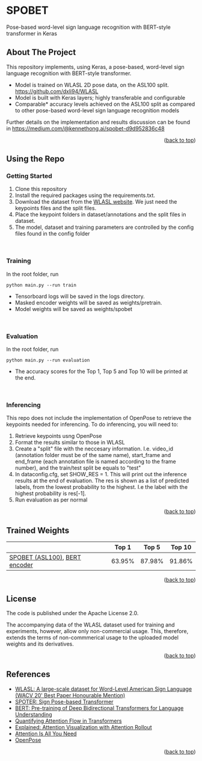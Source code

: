 <div id="top"></div>

# SPOBET
Pose-based word-level sign language recognition with BERT-style transformer in Keras

<!-- ABOUT THE PROJECT -->
## About The Project

  This repository implements, using Keras, a pose-based, word-level sign language recognition with BERT-style transformer.

- Model is trained on WLASL 2D pose data, on the ASL100 split. https://github.com/dxli94/WLASL
- Model is built with Keras layers; highly transferable and configurable 
- Comparable* accuracy levels achieved on the ASL100 split as compared to other pose-based word-level sign language recognition models

Further details on the implementation and results discussion can be found in https://medium.com/@kennethong.ai/spobet-d9d952836c48

<p align="right">(<a href="#top">back to top</a>)</p>

<!-- Using the Repo -->

## Using the Repo

### Getting Started

1. Clone this repository 
2. Install the required packages using the requirements.txt. 
3. Download the dataset from the [WLASL website](https://github.com/dxli94/WLASL). We just need the keypoints files and the split files.
4. Place the keypoint folders in dataset/annotations and the split files in dataset.
5. The model, dataset and training parameters are controlled by the config files found in the config folder

<br/>

### Training

In the root folder, run

```
python main.py --run train
```
- Tensorboard logs will be saved in the logs directory. 
- Masked encoder weights will be saved as weights/pretrain. 
- Model weights will be saved as weights/spobet

<br/>

### Evaluation

In the root folder, run

```
python main.py --run evaluation
```

- The accuracy scores for the Top 1, Top 5 and Top 10 will be printed at the end.

<br/>

### Inferencing

This repo does not include the implementation of OpenPose to retrieve the keypoints needed for inferencing. To do inferencing, you will need to:

1. Retrieve keypoints usng OpenPose
2. Format the results similar to those in WLASL
3. Create a "split" file with the neccesary information. I.e. video_id (annotation folder must be of the same name), start_frame and end_frame (each annotation file is named according to the frame number), and the train/test split be equals to "test"
4. In dataconfig.cfg, set SHOW_RES = 1. This will print out the inference results at the end of evaluation. The res is shown as a list of predicted labels, from the lowest probability to the highest. I.e the label with the highest probability is res[-1].
4. Run evaluation as per normal 

<p align="right">(<a href="#top">back to top</a>)</p>

<!-- Trained Weights -->

## Trained Weights

|                 | Top 1 | Top 5 | Top 10 |
|-----------------|-------|-------|--------|
| [SPOBET (ASL100)](https://drive.google.com/file/d/18X35zpWx7rTnWz2m1EqAc2SpwIlaEKgV/view?usp=sharing), [BERT encoder](https://drive.google.com/file/d/1ygqc3yVcLtS5d8_NFiHKhL-HuFplJjkM/view?usp=sharing) |63.95% | 87.98%| 91.86% |

<p align="right">(<a href="#top">back to top</a>)</p>

<!-- LICENSE -->
## License

The code is published under the Apache License 2.0.

The accompanying data of the WLASL dataset used for training and experiments, however, allow only non-commercial usage. This, therefore, extends the terms of non-commmerical usage to the uploaded model weights and its derivatives.

<p align="right">(<a href="#top">back to top</a>)</p>

<!-- References -->
## References

- [WLASL: A large-scale dataset for Word-Level American Sign Language (WACV 20' Best Paper Honourable Mention)](https://dxli94.github.io/WLASL/)
- [SPOTER: Sign Pose-based Transformer](https://github.com/matyasbohacek/spoter)
- [BERT: Pre-training of Deep Bidirectional Transformers for Language Understanding](https://arxiv.org/abs/1810.04805)
- [Quantifying Attention Flow in Transformers](https://arxiv.org/abs/2005.00928)
- [Explained: Attention Visualization with Attention Rollout](https://storrs.io/attention-rollout)
- [Attention Is All You Need](https://arxiv.org/abs/1706.03762)
- [OpenPose](https://github.com/CMU-Perceptual-Computing-Lab/openpose)

<p align="right">(<a href="#top">back to top</a>)</p>
